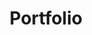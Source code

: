 ---
title: "Portfolio"
permalink: /portfolio/
layout: collection
collection: portfolio
entries_layout: grid
classes: wide
---